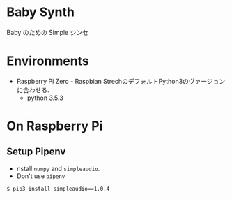 # Baby Synth

Baby のための Simple シンセ

# Environments

- Raspberry Pi Zero - Raspbian StrechのデフォルトPython3のヴァージョンに合わせる.
	- python 3.5.3


# On Raspberry Pi


## Setup Pipenv

- nstall `numpy` and `simpleaudio`.
- Don't use `pipenv`

```
$ pip3 install simpleaudio==1.0.4
```